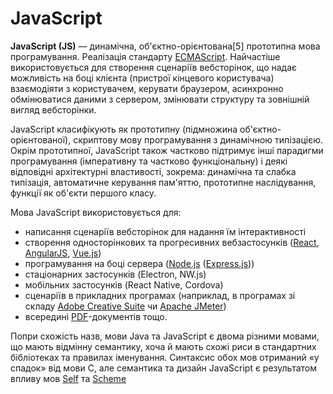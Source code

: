 # JavaScript

**JavaScript (JS)** — динамічна, об'єктно-орієнтована[5] прототипна мова 
програмування. Реалізація стандарту [ECMAScript](https://uk.wikipedia.org/wiki/ECMAScript). 
Найчастіше використовується для створення сценаріїв вебсторінок, 
що надає можливість на боці клієнта (пристрої кінцевого користувача) 
взаємодіяти з користувачем, керувати браузером, асинхронно 
обмінюватися даними з сервером, змінювати структуру та зовнішній 
вигляд вебсторінки.

JavaScript класифікують як прототипну 
(підмножина об'єктно-орієнтованої), скриптову мову 
програмування з динамічною типізацією. 
Окрім прототипної, JavaScript також частково підтримує інші 
парадигми програмування (імперативну та частково функціональну) 
і деякі відповідні архітектурні властивості, зокрема: 
динамічна та слабка типізація, автоматичне керування пам'яттю, 
прототипне наслідування, функції як об'єкти першого класу.

Мова JavaScript використовується для:
- написання сценаріїв вебсторінок для надання їм інтерактивності
- створення односторінкових та прогресивних вебзастосунків ([React](https://uk.wikipedia.org/wiki/React), 
[AngularJS](https://uk.wikipedia.org/wiki/AngularJS), [Vue.js](https://uk.wikipedia.org/wiki/Vue.js))
- програмування на боці сервера ([Node.js](https://uk.wikipedia.org/wiki/Node.js) ([Express.js](https://uk.wikipedia.org/wiki/Express.js)))
- стаціонарних застосунків (Electron, NW.js)
- мобільних застосунків (React Native, Cordova)
- сценаріїв в прикладних програмах (наприклад, в програмах зі складу [Adobe Creative Suite](https://uk.wikipedia.org/wiki/Adobe_Creative_Suite) чи 
[Apache JMeter](https://uk.wikipedia.org/wiki/Apache_JMeter))
- всередині [PDF](https://uk.wikipedia.org/wiki/PDF)-документів тощо.

Попри схожість назв, мови Java та JavaScript є двома різними мовами, 
що мають відмінну семантику, хоча й мають схожі риси в стандартних 
бібліотеках та правилах іменування. Синтаксис обох мов отриманий 
«у спадок» від мови С, але семантика та дизайн JavaScript є 
результатом впливу мов [Self](https://uk.wikipedia.org/wiki/Self_(%D0%BC%D0%BE%D0%B2%D0%B0_%D0%BF%D1%80%D0%BE%D0%B3%D1%80%D0%B0%D0%BC%D1%83%D0%B2%D0%B0%D0%BD%D0%BD%D1%8F)) 
та [Scheme](https://uk.wikipedia.org/wiki/Scheme)